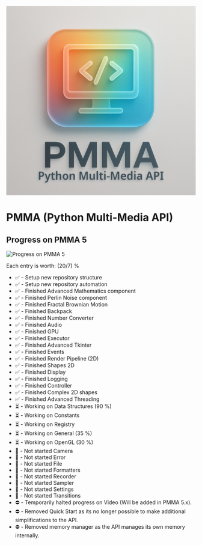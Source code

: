 <div align="center">

  ![PMMA logo](https://github.com/PycraftDeveloper/PMMA/blob/main/repository/SmallLogo.png)
</div>


# PMMA (Python Multi-Media API)

## Progress on PMMA 5

![Progress on PMMA 5](https://geps.dev/progress/63)

Each entry is worth: (20/7) %

* ✅ - Setup new repository structure
* ✅ - Setup new repository automation
* ✅ - Finished Advanced Mathematics component
* ✅ - Finished Perlin Noise component
* ✅ - Finished Fractal Brownian Motion
* ✅ - Finished Backpack
* ✅ - Finished Number Converter
* ✅ - Finished Audio
* ✅ - Finished GPU
* ✅ - Finished Executor
* ✅ - Finished Advanced Tkinter
* ✅ - Finished Events
* ✅ - Finished Render Pipeline (2D)
* ✅ - Finished Shapes 2D
* ✅ - Finished Display
* ✅ - Finished Logging
* ✅ - Finished Controller
* ✅ - Finished Complex 2D shapes
* ✅ - Finished Advanced Threading
* ⏳ - Working on Data Structures (90 %)
* ⏳ - Working on Constants
* ⏳ - Working on Registry
* ⏳ - Working on General (35 %)
* ⏳ - Working on OpenGL (30 %)
* 🛑 - Not started Camera
* 🛑 - Not started Error
* 🛑 - Not started File
* 🛑 - Not started Formatters
* 🛑 - Not started Recorder
* 🛑 - Not started Sampler
* 🛑 - Not started Settings
* 🛑 - Not started Transitions
* ⛔ - Temporarily halted progress on Video (Will be added in PMMA 5.x).
* ⛔ - Removed Quick Start as its no longer possible to make additional simplifications to the API.
* ⛔ - Removed memory manager as the API manages its own memory internally.
